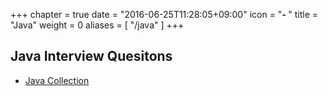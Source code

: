 +++
chapter = true
date = "2016-06-25T11:28:05+09:00"
icon = "<b>- </b>"
title = "Java"
weight = 0
aliases = [
    "/java"
]
+++

## Java Interview Quesitons

* [Java Collection](./interview-questions-collection)


